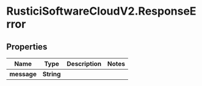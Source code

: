 # RusticiSoftwareCloudV2.ResponseError

## Properties
Name | Type | Description | Notes
------------ | ------------- | ------------- | -------------
**message** | **String** |  | 


